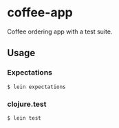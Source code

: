 # coffee-app

Coffee ordering app with a test suite. 

## Usage

### Expectations

    $ lein expectations

### clojure.test
    $ lein test